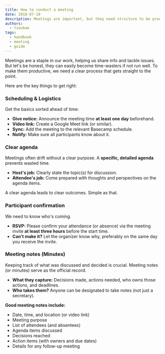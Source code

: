 ```yaml
---
title: How to conduct a meeting
date: 2018-07-10
description: Meetings are important, but they need structure to be productive. This guide covers the essentials for running meetings smoothly, respecting everyone's time, and getting things done.
authors:
  - tieubao
tags:
  - handbook
  - meeting
  - guide
---
```


Meetings are a staple in our work, helping us share info and tackle issues. But let's be honest, they can easily become time-wasters if not run well. To make them productive, we need a clear process that gets straight to the point.

Here are the key things to get right:

### Scheduling & Logistics

Get the basics sorted ahead of time:

- **Give notice:** Announce the meeting time **at least one day** beforehand.
- **Video link:** Create a Google Meet link (or similar).
- **Sync:** Add the meeting to the relevant Basecamp schedule.
- **Notify:** Make sure all participants know about it.

### Clear agenda

Meetings often drift without a clear purpose. A **specific, detailed agenda** prevents wasted time.

- **Host's job:** Clearly state the topic(s) for discussion.
- **Attendee's job:** Come prepared with thoughts and perspectives on the agenda items.

A clear agenda leads to clear outcomes. Simple as that.

### Participant confirmation

We need to know who's coming.

- **RSVP:** Please confirm your attendance (or absence) via the meeting invite **at least three hours** before the start time.
- **Can't make it?** Let the organizer know why, preferably on the same day you receive the invite.

### Meeting notes (Minutes)

Keeping track of what was discussed and decided is crucial. Meeting notes (or minutes) serve as the official record.

- **What they capture:** Decisions made, actions needed, who owns those actions, and deadlines.
- **Who takes them?** Anyone can be designated to take notes (not just a secretary).

**Good meeting notes include:**

- Date, time, and location (or video link)
- Meeting purpose
- List of attendees (and absentees)
- Agenda items discussed
- Decisions reached
- Action items (with owners and due dates)
- Details for any follow-up meeting
